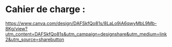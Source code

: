 # Cahier de charge  : 
https://www.canva.com/design/DAFSkfQo81s/8LaLo9iA6qwyMbL9Mb-8Kg/view?utm_content=DAFSkfQo81s&utm_campaign=designshare&utm_medium=link2&utm_source=sharebutton